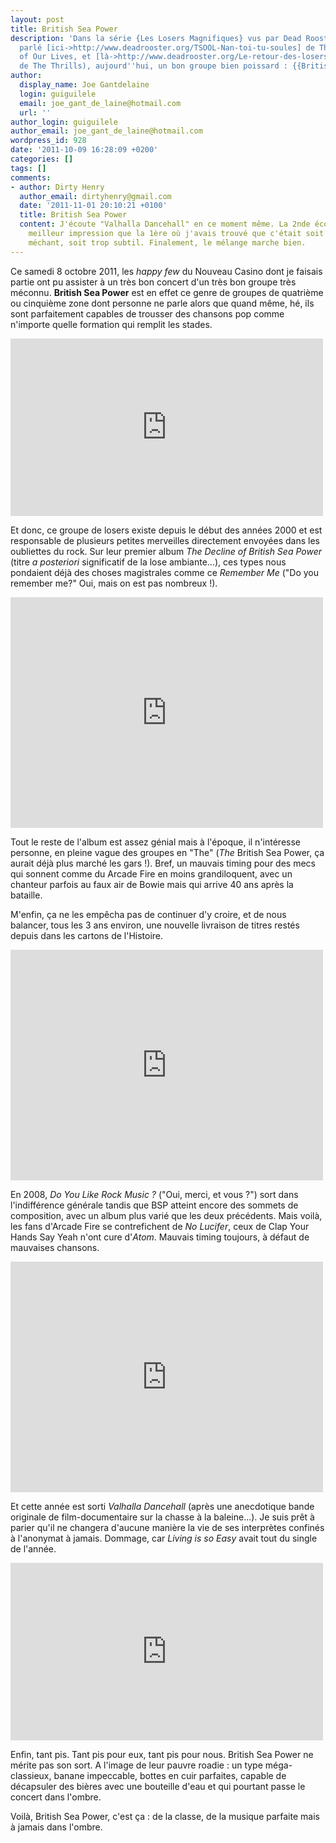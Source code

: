 ```yaml
---
layout: post
title: British Sea Power
description: 'Dans la série {Les Losers Magnifiques} vus par Dead Rooster (on a déjà
  parlé [ici->http://www.deadrooster.org/TSOOL-Nan-toi-tu-soules] de The Soundtrack
  of Our Lives, et [là->http://www.deadrooster.org/Le-retour-des-losers-magnifiques]
  de The Thrills), aujourd''hui, un bon groupe bien poissard : {{British Sea Power}}.'
author:
  display_name: Joe Gantdelaine
  login: guiguilele
  email: joe_gant_de_laine@hotmail.com
  url: ''
author_login: guiguilele
author_email: joe_gant_de_laine@hotmail.com
wordpress_id: 928
date: '2011-10-09 16:28:09 +0200'
categories: []
tags: []
comments:
- author: Dirty Henry
  author_email: dirtyhenry@gmail.com
  date: '2011-11-01 20:10:21 +0100'
  title: British Sea Power
  content: J'écoute "Valhalla Dancehall" en ce moment même. La 2nde écoute donne une
    meilleur impression que la 1ère où j'avais trouvé que c'était soit trop bête et
    méchant, soit trop subtil. Finalement, le mélange marche bien.
---
```

Ce samedi 8 octobre 2011, les *happy few* du Nouveau Casino dont je faisais partie ont pu assister à un très bon concert d'un très bon groupe très méconnu.
__British Sea Power__ est en effet ce genre de groupes de quatrième ou cinquième zone dont personne ne parle alors que quand même, hé, ils sont parfaitement capables de trousser des chansons pop comme n'importe quelle formation qui remplit les stades.

<iframe width="500" height="284" src="http://www.youtube.com/embed/w2n-7K0Ef6Y" frameborder="0" allowfullscreen></iframe>

Et donc, ce groupe de losers existe depuis le début des années 2000 et est responsable de plusieurs petites merveilles directement envoyées dans les oubliettes du rock. Sur leur premier album *The Decline of British Sea Power* (titre *a posteriori* significatif de la lose ambiante...), ces types nous pondaient déjà des choses magistrales comme ce *Remember Me* ("Do you remember me?" Oui, mais on est pas nombreux !).

<iframe width="500" height="369" src="http://www.youtube.com/embed/ua4BiBV6i6o" frameborder="0" allowfullscreen></iframe>

Tout le reste de l'album est assez génial mais à l'époque, il n'intéresse personne, en pleine vague des groupes en "The" (*The* British Sea Power, ça aurait déjà plus marché les gars !). Bref, un mauvais timing pour des mecs qui sonnent comme du Arcade Fire en moins grandiloquent, avec un chanteur parfois au faux air de Bowie mais qui arrive 40 ans après la bataille.

M'enfin, ça ne les empêcha pas de continuer d'y croire, et de nous balancer, tous les 3 ans environ, une nouvelle livraison de titres restés depuis dans les cartons de l'Histoire.

<iframe width="500" height="369" src="http://www.youtube.com/embed/YYJKtC2cMoo" frameborder="0" allowfullscreen></iframe>

En 2008, *Do You Like Rock Music ?* ("Oui, merci, et vous ?") sort dans l'indifférence générale tandis que BSP atteint encore des sommets de composition, avec un album plus varié que les deux précédents. Mais voilà, les fans d'Arcade Fire se contrefichent de *No Lucifer*, ceux de Clap Your Hands Say Yeah n'ont cure d'*Atom*. Mauvais timing toujours, à défaut de mauvaises chansons.

<iframe width="500" height="369" src="http://www.youtube.com/embed/ZqbfnTW1qKM" frameborder="0" allowfullscreen></iframe>

Et cette année est sorti *Valhalla Dancehall* (après une anecdotique bande originale de film-documentaire sur la chasse à la baleine...). Je suis prêt à parier qu'il ne changera d'aucune manière la vie de ses interprètes confinés à l'anonymat à jamais. Dommage, car *Living is so Easy* avait tout du single de l'année.

<iframe width="500" height="284" src="http://www.youtube.com/embed/CNOrK_T4UOI" frameborder="0" allowfullscreen></iframe>

Enfin, tant pis. Tant pis pour eux, tant pis pour nous. British Sea Power ne mérite pas son sort. A l'image de leur pauvre roadie : un type méga-classieux, banane impeccable, bottes en cuir parfaites, capable de décapsuler des bières avec une bouteille d'eau et qui pourtant passe le concert dans l'ombre.

Voilà, British Sea Power, c'est ça : de la classe, de la musique parfaite mais à jamais dans l'ombre.
